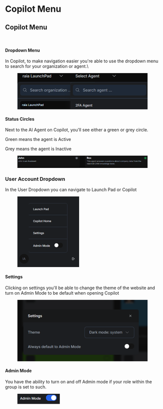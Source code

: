 # Copilot Menu

## Copilot Menu

<figure><img src="../../.gitbook/assets/Screenshot 2025-09-25 at 8.48.02 AM (1).png" alt=""><figcaption></figcaption></figure>

#### Dropdown Menu

In Copilot, to make navigation easier you're able to use the dropdown menu to search for your organization or agent.\


<figure><img src="../../.gitbook/assets/image (23).png" alt=""><figcaption></figcaption></figure>

#### Status Circles

Next to the AI Agent on Copilot, you'll see either a green or grey circle.

Green means the agent is Active

Grey means the agent is Inactive

<figure><img src="../../.gitbook/assets/image (27).png" alt=""><figcaption></figcaption></figure>

### User Account Dropdown

In the User Dropdown you can navigate to Launch Pad or Copilot

<figure><img src="../../.gitbook/assets/image (28).png" alt=""><figcaption></figcaption></figure>

#### Settings

Clicking on settings you'll be able to change the theme of the website and turn on Admin Mode to be default when opening Copilot

<figure><img src="../../.gitbook/assets/image (29).png" alt=""><figcaption></figcaption></figure>

#### Admin Mode

You have the ability to turn on and off Admin mode if your role within the group is set to such.

<figure><img src="../../.gitbook/assets/image (31).png" alt=""><figcaption></figcaption></figure>
